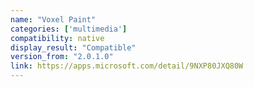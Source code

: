 ```yaml
---
name: "Voxel Paint"
categories: ['multimedia']
compatibility: native
display_result: "Compatible"
version_from: "2.0.1.0"
link: https://apps.microsoft.com/detail/9NXP80JXQ80W
---
```

